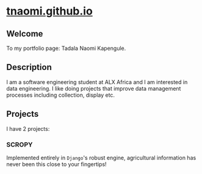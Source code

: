 # [tnaomi.github.io](https://tnaomi.github.io)

## Welcome

To my portfolio page: Tadala Naomi Kapengule.

## Description

I am a software engineering student at ALX Africa and I am interested in data engineering. I like doing projects that improve data management processes including collection, display etc.

## Projects

I have 2 projects:

### SCROPY

Implemented entirely in `Django`'s robust engine, agricultural information has never been this close to your fingertips!
